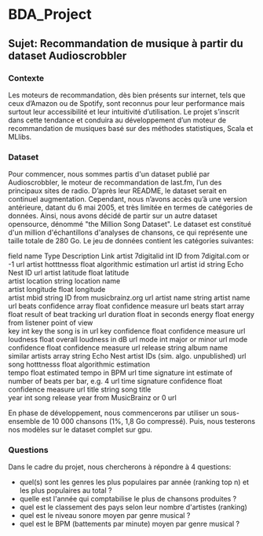 # BDA_Project

## Sujet: Recommandation de musique à partir du dataset Audioscrobbler

### Contexte
Les moteurs de recommandation, dès bien présents sur internet, tels que ceux d’Amazon ou de Spotify, sont reconnus pour leur performance mais surtout leur accessibilité et leur intuitivité d’utilisation. Le projet s’inscrit dans cette tendance et conduira au développement d’un moteur de recommandation de musiques basé sur des méthodes statistiques, Scala et MLlibs. 

### Dataset
Pour commencer, nous sommes partis d'un dataset publié par Audioscrobbler, le moteur de recommandation de last.fm, l’un des principaux sites de radio. D’après leur README, le dataset serait en continuel augmentation. Cependant, nous n’avons accès qu’à une version antérieure, datant du 6 mai 2005, et très limitée en termes de catégories de données. Ainsi, nous avons décidé de partir sur un autre dataset opensource, dénommé "the Million Song Dataset". Le dataset est constitué d'un million d'échantillons d'analyses de chansons, ce qui représente une taille totale de 280 Go. Le jeu de données contient les catégories suivantes:

field name	Type	Description	Link
artist 7digitalid	int	ID from 7digital.com or -1	url
artist hotttnesss	float	algorithmic estimation	url
artist id	string	Echo Nest ID	url
artist latitude	float	latitude	
artist location	string	location name	
artist longitude	float	longitude	
artist mbid	string	ID from musicbrainz.org	url
artist name	string	artist name	url
beats confidence	array float	confidence measure	url
beats start	array float	result of beat tracking	url
duration	float	in seconds
energy	float	energy from listener point of view	
key	int	key the song is in	url
key confidence	float	confidence measure	url
loudness	float	overall loudness in dB	url
mode	int	major or minor	url
mode confidence	float	confidence measure	url
release	string	album name	
similar artists	array string	Echo Nest artist IDs (sim. algo. unpublished)	url
song hotttnesss	float	algorithmic estimation	
tempo	float	estimated tempo in BPM	url
time signature	int	estimate of number of beats per bar, e.g. 4	url
time signature confidence	float	confidence measure	url
title	string	song title	
year	int	song release year from MusicBrainz or 0	url

En phase de développement, nous commencerons par utiliser un sous-ensemble de 10 000 chansons (1%, 1,8 Go compressé). Puis, nous testerons nos modèles sur le dataset complet sur gpu. 

### Questions
Dans le cadre du projet, nous chercherons à répondre à 4 questions: 
- quel(s) sont les genres les plus populaires par année (ranking top n) et les plus populaires au total ?
- quelle est l'année qui comptabilise le plus de chansons produites ?
- quel est le classement des pays selon leur nombre d'artistes (ranking)
- quel est le niveau sonore moyen par genre musical ?
- quel est le BPM (battements par minute) moyen par genre musical ?
